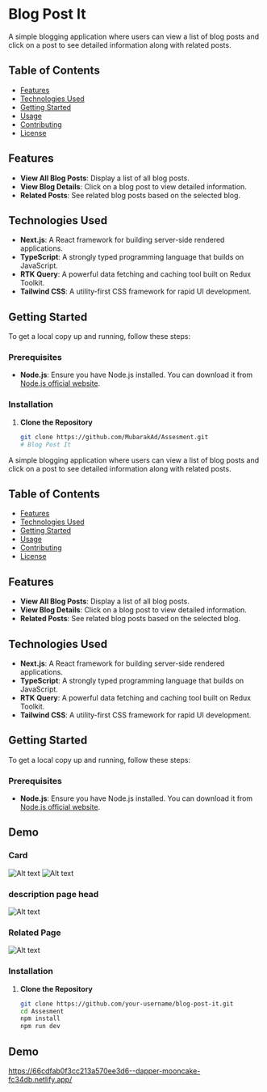# Blog Post It

A simple blogging application where users can view a list of blog posts and click on a post to see detailed information along with related posts.

## Table of Contents
- [Features](#features)
- [Technologies Used](#technologies-used)
- [Getting Started](#getting-started)
- [Usage](#usage)
- [Contributing](#contributing)
- [License](#license)

## Features
- **View All Blog Posts**: Display a list of all blog posts.
- **View Blog Details**: Click on a blog post to view detailed information.
- **Related Posts**: See related blog posts based on the selected blog.

## Technologies Used
- **Next.js**: A React framework for building server-side rendered applications.
- **TypeScript**: A strongly typed programming language that builds on JavaScript.
- **RTK Query**: A powerful data fetching and caching tool built on Redux Toolkit.
- **Tailwind CSS**: A utility-first CSS framework for rapid UI development.

## Getting Started

To get a local copy up and running, follow these steps:

### Prerequisites

- **Node.js**: Ensure you have Node.js installed. You can download it from [Node.js official website](https://nodejs.org/).

### Installation

1. **Clone the Repository**
   ```bash
   git clone https://github.com/MubarakAd/Assesment.git
   # Blog Post It

A simple blogging application where users can view a list of blog posts and click on a post to see detailed information along with related posts.

## Table of Contents
- [Features](#features)
- [Technologies Used](#technologies-used)
- [Getting Started](#getting-started)
- [Usage](#usage)
- [Contributing](#contributing)
- [License](#license)

## Features
- **View All Blog Posts**: Display a list of all blog posts.
- **View Blog Details**: Click on a blog post to view detailed information.
- **Related Posts**: See related blog posts based on the selected blog.

## Technologies Used
- **Next.js**: A React framework for building server-side rendered applications.
- **TypeScript**: A strongly typed programming language that builds on JavaScript.
- **RTK Query**: A powerful data fetching and caching tool built on Redux Toolkit.
- **Tailwind CSS**: A utility-first CSS framework for rapid UI development.

## Getting Started

To get a local copy up and running, follow these steps:

### Prerequisites

- **Node.js**: Ensure you have Node.js installed. You can download it from [Node.js official website](https://nodejs.org/).
## Demo
### Card
![Alt text](public/Screenshot%20(70).png)
![Alt text](public/Screenshot%20(71).png)
### description page head
![Alt text](public/Screenshot%20(72).png)
### Related Page
![Alt text](public/Screenshot%20(73).png)

### Installation

1. **Clone the Repository**
   ```bash
   git clone https://github.com/your-username/blog-post-it.git
   cd Assesment
   npm install
   npm run dev
## Demo
https://66cdfab0f3cc213a570ee3d6--dapper-mooncake-fc34db.netlify.app/

